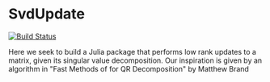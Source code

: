 # SvdUpdate

[![Build Status](https://github.com/eewing1/SvdUpdate.jl/actions/workflows/CI.yml/badge.svg?branch=master)](https://github.com/eewing1/SvdUpdate.jl/actions/workflows/CI.yml?query=branch%3Amaster)

Here we seek to build a Julia package that performs low rank updates to a matrix, given its singular value decomposition. Our inspiration is given by an algorithm in "Fast Methods of for QR Decomposition" by Matthew Brand
